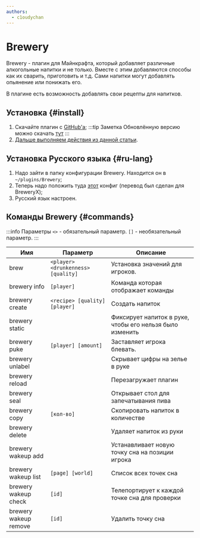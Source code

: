 ```yaml
---
authors:
  - c1oudychan
---
```


# Brewery

Brewery - плагин для Майнкрафта, который добавляет различные алкогольные напитки и не только.
Вместе с этим добавляются способы как их сварить, приготовить и т.д. Сами напитки могут добавлять опьянение или понижать его.

В плагине есть возможность добавлять свои рецепты для напитков.

## Установка {#install}

1. Скачайте плагин с [GitHub'а](https://github.com/DieReicheErethons/Brewery/releases/latest);
:::tip Заметка
Обновлённую версию можно скачать [тут](https://github.com/Jsinco/BreweryX)
:::
2. [Дальше выполняем действия из данной статьи](/minecraft/installplugins).

## Установка Русского языка {#ru-lang}

1. Надо зайти в папку конфигурации Brewery. Находится он в `~/plugins/Brewery`;
2. Теперь надо положить туда [этот](/minecraft/brewery/config.yml) конфиг (перевод был сделан для BreweryX);
3. Русский язык настроен.

## Команды Brewery {#commands}

:::info Параметры
`<>` - обязательный параметр.
`[]` - необязательный параметр.
:::

| Имя | Параметр | Описание |
| --------------- | ----------- | ----------- |
| brew | `<player> <drunkenness> [quality]` | Установка значений для игроков. |
| brewery info | `[player]` | Команда которая отображает команды |
| brewery create | `<recipe> [quality] [player]` | Создать напиток |
| brewery static |  | Фиксирует напиток в руке, чтобы его нельзя было изменить |  
| brewery puke | `[player] [amount]` | Заставляет игрока блевать.  |
| brewery unlabel |  | Скрывает цифры на зелье в руке |
| brewery reload |  | Перезагружает плагин |
| brewery seal |  | Открывает стол для запечатывания пива |
| brewery copy | `[кол-во]` | Скопировать напиток в количестве |
| brewery delete |  | Удаляет напиток из руки |
| brewery wakeup add | | Устанавливает новую точку сна на позиции игрока |
| brewery wakeup list | `[page] [world]` | Список всех точек сна |
| brewery wakeup check | `[id]` | Телепортирует к каждой точке сна для проверки |
| brewery wakeup remove | `[id]` | Удалить точку сна |
